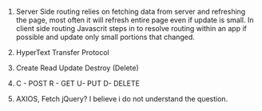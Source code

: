 1. Server Side routing relies on fetching data from server and refreshing the page, most often it will refresh entire page even if update is small. In client side routing Javascrit steps in to resolve routing within an app if possible and update only small portions that changed.
2. HyperText Transfer Protocol

3. Create Read Update Destroy (Delete)

4. C - POST R - GET U- PUT D- DELETE

5. AXIOS, Fetch jQuery? I believe i do not understand the question.